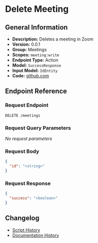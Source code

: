 <!-- BEGIN GENERATED CONTENT -->
# Delete Meeting

## General Information

- **Description:** Deletes a meeting in Zoom
- **Version:** 0.0.1
- **Group:** Meetings
- **Scopes:** `meeting:write`
- **Endpoint Type:** Action
- **Model:** `SuccessResponse`
- **Input Model:** `IdEntity`
- **Code:** [github.com](https://github.com/NangoHQ/integration-templates/tree/main/integrations/zoom/actions/delete-meeting.ts)


## Endpoint Reference

### Request Endpoint

`DELETE /meetings`

### Request Query Parameters

_No request parameters_

### Request Body

```json
{
  "id": "<string>"
}
```

### Request Response

```json
{
  "success": "<boolean>"
}
```

## Changelog

- [Script History](https://github.com/NangoHQ/integration-templates/commits/main/integrations/zoom/actions/delete-meeting.ts)
- [Documentation History](https://github.com/NangoHQ/integration-templates/commits/main/integrations/zoom/actions/delete-meeting.md)

<!-- END  GENERATED CONTENT -->

